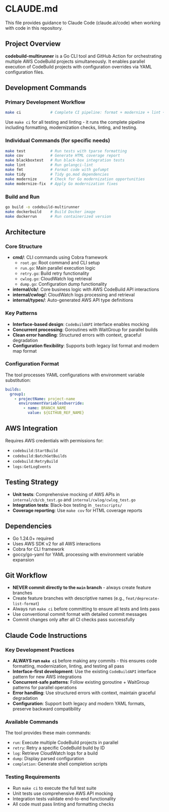 # CLAUDE.md

This file provides guidance to Claude Code (claude.ai/code) when working with code in this repository.

## Project Overview

**codebuild-multirunner** is a Go CLI tool and GitHub Action for orchestrating multiple AWS CodeBuild projects simultaneously. It enables parallel execution of CodeBuild projects with configuration overrides via YAML configuration files.

## Development Commands

### Primary Development Workflow

```bash
make ci             # Complete CI pipeline: format + modernize + lint + test
```

Use `make ci` for all testing and linting - it runs the complete pipeline including formatting, modernization checks, linting, and testing.

### Individual Commands (for specific needs)

```bash
make test           # Run tests with tparse formatting
make cov            # Generate HTML coverage report
make blackboxtest   # Run black-box integration tests
make lint           # Run golangci-lint
make fmt            # Format code with gofumpt
make tidy           # Tidy go.mod dependencies
make modernize      # Check for Go modernization opportunities
make modernize-fix  # Apply Go modernization fixes
```

### Build and Run

```bash
go build -o codebuild-multirunner
make dockerbuild    # Build Docker image
make dockerrun      # Run containerized version
```

## Architecture

### Core Structure

- **cmd/**: CLI commands using Cobra framework
  - `root.go`: Root command and CLI setup
  - `run.go`: Main parallel execution logic
  - `retry.go`: Build retry functionality
  - `cwlog.go`: CloudWatch log retrieval
  - `dump.go`: Configuration dump functionality
- **internal/cb/**: Core business logic with AWS CodeBuild API interactions
- **internal/cwlog/**: CloudWatch logs processing and retrieval
- **internal/types/**: Auto-generated AWS API type definitions

### Key Patterns

- **Interface-based design**: `CodeBuildAPI` interface enables mocking
- **Concurrent processing**: Goroutines with WaitGroup for parallel builds
- **Clean error handling**: Structured errors with context, graceful degradation
- **Configuration flexibility**: Supports both legacy list format and modern map format

### Configuration Format

The tool processes YAML configurations with environment variable substitution:

```yaml
builds:
  group1:
    - projectName: project-name
      environmentVariablesOverride:
        - name: BRANCH_NAME
          value: ${GITHUB_REF_NAME}
```

## AWS Integration

Requires AWS credentials with permissions for:

- `codebuild:StartBuild`
- `codebuild:BatchGetBuilds`
- `codebuild:RetryBuild`
- `logs:GetLogEvents`

## Testing Strategy

- **Unit tests**: Comprehensive mocking of AWS APIs in `internal/cb/cb_test.go` and `internal/cwlog/cwlog_test.go`
- **Integration tests**: Black-box testing in `_testscripts/`
- **Coverage reporting**: Use `make cov` for HTML coverage reports

## Dependencies

- Go 1.24.0+ required
- Uses AWS SDK v2 for all AWS interactions
- Cobra for CLI framework
- goccy/go-yaml for YAML processing with environment variable expansion

## Git Workflow

- **NEVER commit directly to the `main` branch** - always create feature branches
- Create feature branches with descriptive names (e.g., `feat/deprecate-list-format`)
- Always run `make ci` before committing to ensure all tests and lints pass
- Use conventional commit format with detailed commit messages
- Commit changes only after all CI checks pass successfully

## Claude Code Instructions

### Key Development Practices

- **ALWAYS run `make ci`** before making any commits - this ensures code formatting, modernization, linting, and testing all pass
- **Interface-first development**: Use the existing `CodeBuildAPI` interface pattern for new AWS integrations
- **Concurrent-safe patterns**: Follow existing goroutine + WaitGroup patterns for parallel operations
- **Error handling**: Use structured errors with context, maintain graceful degradation
- **Configuration**: Support both legacy and modern YAML formats, preserve backward compatibility

### Available Commands

The tool provides these main commands:

- `run`: Execute multiple CodeBuild projects in parallel
- `retry`: Retry a specific CodeBuild build by ID
- `log`: Retrieve CloudWatch logs for a build
- `dump`: Display parsed configuration
- `completion`: Generate shell completion scripts

### Testing Requirements

- Run `make ci` to execute the full test suite
- Unit tests use comprehensive AWS API mocking
- Integration tests validate end-to-end functionality
- All code must pass linting and formatting checks
